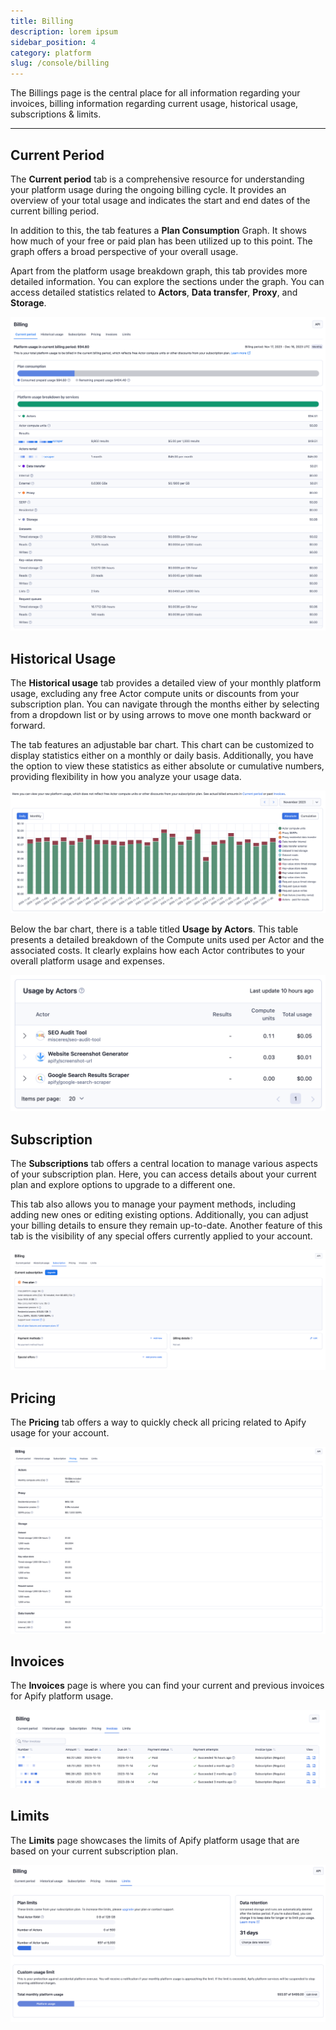 ```yaml
---
title: Billing
description: lorem ipsum
sidebar_position: 4
category: platform
slug: /console/billing
---
```


The Billings page is the central place for all information regarding your invoices, billing information regarding current usage, historical usage, subscriptions & limits.

---

## Current Period

The **Current period** tab is a comprehensive resource for understanding your platform usage during the ongoing billing cycle. It provides an overview of your total usage and indicates the start and end dates of the current billing period.

In addition to this, the tab features a **Plan Consumption** Graph. It shows how much of your free or paid plan has been utilized up to this point. The graph offers a broad perspective of your overall usage.

Apart from the platform usage breakdown graph, this tab provides more detailed information. You can explore the sections under the graph. You can access detailed statistics related to **Actors**, **Data transfer**, **Proxy**, and **Storage**.

![Apify Console current period view](./images/console-billing-current-period.png)

## Historical Usage

The **Historical usage** tab provides a detailed view of your monthly platform usage, excluding any free Actor compute units or discounts from your subscription plan. You can navigate through the months either by selecting from a dropdown list or by using arrows to move one month backward or forward.

The tab features an adjustable bar chart. This chart can be customized to display statistics either on a monthly or daily basis. Additionally, you have the option to view these statistics as either absolute or cumulative numbers, providing flexibility in how you analyze your usage data.

![Apify Console historical usage view](./images/console-billing-historical-usage.png)

Below the bar chart, there is a table titled **Usage by Actors**. This table presents a detailed breakdown of the Compute units used per Actor and the associated costs. It clearly explains how each Actor contributes to your overall platform usage and expenses.

![Apify Console historical usage by actor view](./images/console-billing-historical-usage-by-actors.png)

## Subscription

The **Subscriptions** tab offers a central location to manage various aspects of your subscription plan. Here, you can access details about your current plan and explore options to upgrade to a different one.

This tab also allows you to manage your payment methods, including adding new ones or editing existing options. Additionally, you can adjust your billing details to ensure they remain up-to-date.
Another feature of this tab is the visibility of any special offers currently applied to your account.

![Apify console subscription view](./images/console-billing-subscription.png)

## Pricing

The **Pricing** tab offers a way to quickly check all pricing related to Apify usage for your account.

![Apify console pricing view](./images/console-billing-pricing.png)

## Invoices

The **Invoices** page is where you can find your current and previous invoices for Apify platform usage.

![Apify console invoices view](./images/console-billing-invoices.png)

## Limits

The **Limits** page showcases the limits of Apify platform usage that are based on your current subscription plan.

![Apify Console limits view](./images/console-billing-limits.png)
